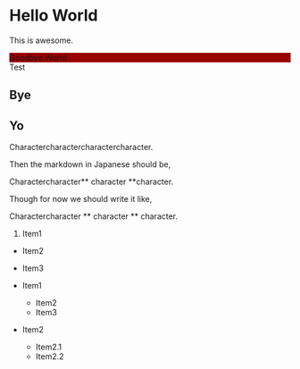 # Hello World
This is awesome.

<div style="background-color: #990000;">Goodbye World</div>
Test

## Bye

## Yo

Charactercharactercharactercharacter.

Then the markdown in Japanese should be,

Charactercharacter** character **character.

Though for now we should write it like,

Charactercharacter ** character ** character.

1. Item1
  * Item2
  * Item3


* Item1
  * Item2
  * Item3
* Item2
  * Item2.1
  * Item2.2

